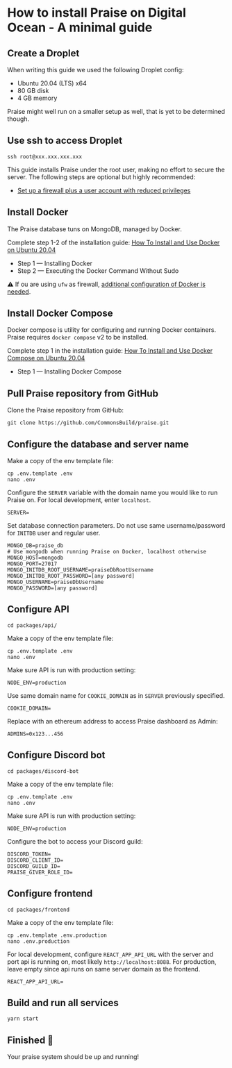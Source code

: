 # How to install Praise on Digital Ocean - A minimal guide

## Create a Droplet

When writing this guide we used the following Droplet config:

- Ubuntu 20.04 (LTS) x64
- 80 GB disk
- 4 GB memory

Praise might well run on a smaller setup as well, that is yet to be determined though.

## Use ssh to access Droplet

```
ssh root@xxx.xxx.xxx.xxx
```

This guide installs Praise under the root user, making no effort to secure the server. The following steps are optional but highly recommended:

- [Set up a firewall plus a user account with reduced privileges](digital-ocean-initial-setup)

## Install Docker

The Praise database tuns on MongoDB, managed by Docker.

Complete step 1-2 of the installation guide: [How To Install and Use Docker on Ubuntu 20.04](https://www.digitalocean.com/community/tutorials/how-to-install-and-use-docker-on-ubuntu-20-04)

- Step 1 — Installing Docker
- Step 2 — Executing the Docker Command Without Sudo

⚠ If ou are using `ufw` as firewall, [additional configuration of Docker is needed](/packages/docs/configure-ufw-for-docker.md).

## Install Docker Compose

Docker compose is utility for configuring and running Docker containers. Praise requires `docker compose` v2 to be installed.

Complete step 1 in the installation guide: [How To Install and Use Docker Compose on Ubuntu 20.04](https://www.digitalocean.com/community/tutorials/how-to-install-and-use-docker-compose-on-ubuntu-20-04)

- Step 1 — Installing Docker Compose

## Pull Praise repository from GitHub

Clone the Praise repository from GitHub:

```
git clone https://github.com/CommonsBuild/praise.git
```

## Configure the database and server name

Make a copy of the env template file:

```
cp .env.template .env
nano .env
```

Configure the `SERVER` variable with the domain name you would like to run Praise on. For local development, enter `localhost`.

```
SERVER=
```

Set database connection parameters. Do not use same username/password for `INITDB` user and regular user.

```
MONGO_DB=praise_db
# Use mongodb when running Praise on Docker, localhost otherwise
MONGO_HOST=mongodb
MONGO_PORT=27017
MONGO_INITDB_ROOT_USERNAME=praiseDbRootUsername
MONGO_INITDB_ROOT_PASSWORD=[any password]
MONGO_USERNAME=praiseDbUsername
MONGO_PASSWORD=[any password]
```

## Configure API

```
cd packages/api/
```

Make a copy of the env template file:

```
cp .env.template .env
nano .env
```

Make sure API is run with production setting:

```
NODE_ENV=production
```

Use same domain name for `COOKIE_DOMAIN` as in `SERVER` previously specified.

```
COOKIE_DOMAIN=
```

Replace with an ethereum address to access Praise dashboard as Admin:

```
ADMINS=0x123...456
```

## Configure Discord bot

```
cd packages/discord-bot
```

Make a copy of the env template file:

```
cp .env.template .env
nano .env
```

Make sure API is run with production setting:

```
NODE_ENV=production
```

Configure the bot to access your Discord guild:

```
DISCORD_TOKEN=
DISCORD_CLIENT_ID=
DISCORD_GUILD_ID=
PRAISE_GIVER_ROLE_ID=
```

## Configure frontend

```
cd packages/frontend
```

Make a copy of the env template file:

```
cp .env.template .env.production
nano .env.production
```

For local development, configure `REACT_APP_API_URL` with the server and port api is running on, most likely `http://localhost:8088`. For production, leave empty since api runs on same server domain as the frontend.

```
REACT_APP_API_URL=
```

## Build and run all services

```
yarn start
```

## Finished 🎉

Your praise system should be up and running!
